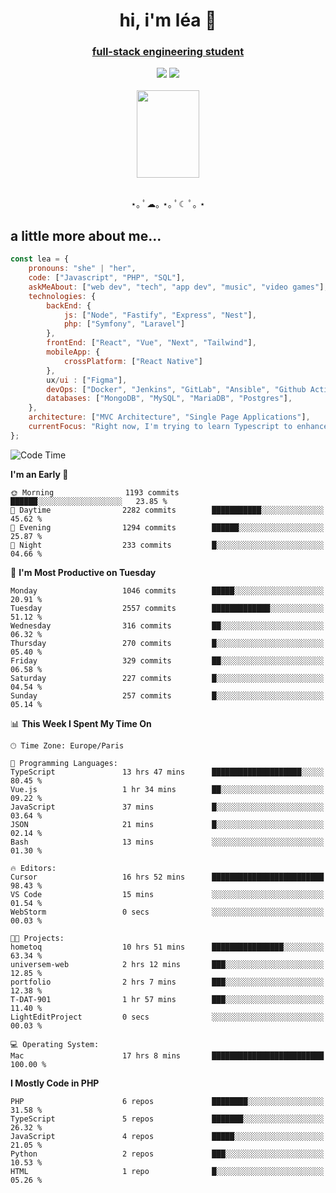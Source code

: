 <h1 align="center">hi, i'm léa 🌙</h1>
<h3 align="center"><ins>full-stack engineering student</ins></h3>  
<div align="center">
  <a href="https://www.linkedin.com/in/lea-reiter22/"><img src="https://img.shields.io/badge/LinkedIn-0077B5?style=for-the-badge&logo=linkedin&logoColor=white"/></a>
  <a href="mailto:lea.reiter@outlook.fr"><img src="https://img.shields.io/badge/Contact-2A2A2A?style=for-the-badge&logo=minutemailer&logoColor=white"/></a>
</div>
<br>
  <div align="center">  <img src="https://github.com/xmnchild/xmnchild/blob/main/1702415560_StardewValleyHappyGreyCat.png" height="140" width="100"/>
</div>
<br>
  <p align="center">
                 ⋆｡ ﾟ☁︎｡ ⋆｡ ﾟ☾ ﾟ｡ ⋆
  </p>
  <h2>a little more about me...</h2>
  
```js
const lea = {
    pronouns: "she" | "her",
    code: ["Javascript", "PHP", "SQL"],
    askMeAbout: ["web dev", "tech", "app dev", "music", "video games"],
    technologies: {
        backEnd: {
            js: ["Node", "Fastify", "Express", "Nest"],
            php: ["Symfony", "Laravel"]
        },
        frontEnd: ["React", "Vue", "Next", "Tailwind"],
        mobileApp: {
            crossPlatform: ["React Native"]
        },
        ux/ui : ["Figma"],
        devOps: ["Docker", "Jenkins", "GitLab", "Ansible", "Github Actions"],
        databases: ["MongoDB", "MySQL", "MariaDB", "Postgres"],
    },
    architecture: ["MVC Architecture", "Single Page Applications"],
    currentFocus: "Right now, I'm trying to learn Typescript to enhance my Javascript development.",
};
```
<!--START_SECTION:waka-->
![Code Time](http://img.shields.io/badge/Code%20Time-182%20hrs%2052%20mins-blue)

**I'm an Early 🐤** 

```text
🌞 Morning                1193 commits        ██████░░░░░░░░░░░░░░░░░░░   23.85 % 
🌆 Daytime                2282 commits        ███████████░░░░░░░░░░░░░░   45.62 % 
🌃 Evening                1294 commits        ██████░░░░░░░░░░░░░░░░░░░   25.87 % 
🌙 Night                  233 commits         █░░░░░░░░░░░░░░░░░░░░░░░░   04.66 % 
```
📅 **I'm Most Productive on Tuesday** 

```text
Monday                   1046 commits        █████░░░░░░░░░░░░░░░░░░░░   20.91 % 
Tuesday                  2557 commits        █████████████░░░░░░░░░░░░   51.12 % 
Wednesday                316 commits         ██░░░░░░░░░░░░░░░░░░░░░░░   06.32 % 
Thursday                 270 commits         █░░░░░░░░░░░░░░░░░░░░░░░░   05.40 % 
Friday                   329 commits         ██░░░░░░░░░░░░░░░░░░░░░░░   06.58 % 
Saturday                 227 commits         █░░░░░░░░░░░░░░░░░░░░░░░░   04.54 % 
Sunday                   257 commits         █░░░░░░░░░░░░░░░░░░░░░░░░   05.14 % 
```


📊 **This Week I Spent My Time On** 

```text
🕑︎ Time Zone: Europe/Paris

💬 Programming Languages: 
TypeScript               13 hrs 47 mins      ████████████████████░░░░░   80.45 % 
Vue.js                   1 hr 34 mins        ██░░░░░░░░░░░░░░░░░░░░░░░   09.22 % 
JavaScript               37 mins             █░░░░░░░░░░░░░░░░░░░░░░░░   03.64 % 
JSON                     21 mins             █░░░░░░░░░░░░░░░░░░░░░░░░   02.14 % 
Bash                     13 mins             ░░░░░░░░░░░░░░░░░░░░░░░░░   01.30 % 

🔥 Editors: 
Cursor                   16 hrs 52 mins      █████████████████████████   98.43 % 
VS Code                  15 mins             ░░░░░░░░░░░░░░░░░░░░░░░░░   01.54 % 
WebStorm                 0 secs              ░░░░░░░░░░░░░░░░░░░░░░░░░   00.03 % 

🐱‍💻 Projects: 
hometoq                  10 hrs 51 mins      ████████████████░░░░░░░░░   63.34 % 
universem-web            2 hrs 12 mins       ███░░░░░░░░░░░░░░░░░░░░░░   12.85 % 
portfolio                2 hrs 7 mins        ███░░░░░░░░░░░░░░░░░░░░░░   12.38 % 
T-DAT-901                1 hr 57 mins        ███░░░░░░░░░░░░░░░░░░░░░░   11.40 % 
LightEditProject         0 secs              ░░░░░░░░░░░░░░░░░░░░░░░░░   00.03 % 

💻 Operating System: 
Mac                      17 hrs 8 mins       █████████████████████████   100.00 % 
```

**I Mostly Code in PHP** 

```text
PHP                      6 repos             ████████░░░░░░░░░░░░░░░░░   31.58 % 
TypeScript               5 repos             ███████░░░░░░░░░░░░░░░░░░   26.32 % 
JavaScript               4 repos             █████░░░░░░░░░░░░░░░░░░░░   21.05 % 
Python                   2 repos             ███░░░░░░░░░░░░░░░░░░░░░░   10.53 % 
HTML                     1 repo              █░░░░░░░░░░░░░░░░░░░░░░░░   05.26 % 
```




<!--END_SECTION:waka-->
